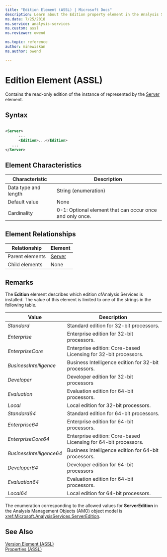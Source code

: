 ```yaml
---
title: "Edition Element (ASSL) | Microsoft Docs"
description: Learn about the Edition property element in the Analysis Services Scripting Language (ASSL) schema.
ms.date: 7/25/2018
ms.service: analysis-services
ms.custom: assl
ms.reviewer: owend

ms.topic: reference
author: minewiskan
ms.author: owend

---
```

# Edition Element (ASSL)

  Contains the read-only edition of the instance of  represented by the [Server](../objects/server-element-assl.md) element.  
  
## Syntax  
  
```xml  
  
<Server>  
      ...  
      <Edition>...</Edition>  
   ...  
</Server>  
```  
  
## Element Characteristics  
  
|Characteristic|Description|  
|--------------------|-----------------|  
|Data type and length|String (enumeration)|  
|Default value|None|  
|Cardinality|0-1: Optional element that can occur once and only once.|  
  
## Element Relationships  
  
|Relationship|Element|  
|------------------|-------------|  
|Parent elements|[Server](../objects/server-element-assl.md)|  
|Child elements|None|  
  
## Remarks  
 The **Edition** element describes which edition ofAnalysis Services is installed. The value of this element is limited to one of the strings in the following table.  
  
|Value|Description|  
|-----------|-----------------|  
|*Standard*| Standard edition for 32-bit processors.|  
|*Enterprise*| Enterprise edition for 32-bit processors.|  
|*EnterpriseCore*| Enterprise edition: Core-based Licensing for 32-bit processors.|  
|*BusinessIntelligence*| Business Intelligence edition for 32-bit processors.|  
|*Developer*| Developer edition for 32-bit processors|  
|*Evaluation*| Evaluation edition for 64-bit processors.|  
|*Local*| Local edition for 32-bit processors.|  
|*Standard64*| Standard edition for 64-bit processors.|  
|*Enterprise64*| Enterprise edition for 64-bit processors.|  
|*EnterpriseCore64*| Enterprise edition: Core-based Licensing for 64-bit processors.|  
|*BusinessIntelligence64*| Business Intelligence edition for 64-bit processors.|  
|*Developer64*| Developer edition for 64-bit processors|  
|*Evaluation64*| Evaluation edition for 64-bit processors.|  
|*Local64*| Local edition for 64-bit processors.|  
  
 The enumeration corresponding to the allowed values for **ServerEdition** in the Analysis Management Objects (AMO) object model is <xref:Microsoft.AnalysisServices.ServerEdition>.  
  
## See Also  
 [Version Element &#40;ASSL&#41;](version-element-assl.md)   
 [Properties &#40;ASSL&#41;](properties-assl.md)  
  
  
